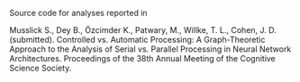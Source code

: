 Source code for analyses reported in 

Musslick S., Dey B., Özcimder K., Patwary, M., Willke, T. L., Cohen, J. D. (submitted). Controlled vs. Automatic Processing: A Graph-Theoretic Approach to the Analysis of Serial vs. Parallel Processing in Neural Network Architectures. Proceedings of the 38th Annual Meeting of the Cognitive Science Society.
